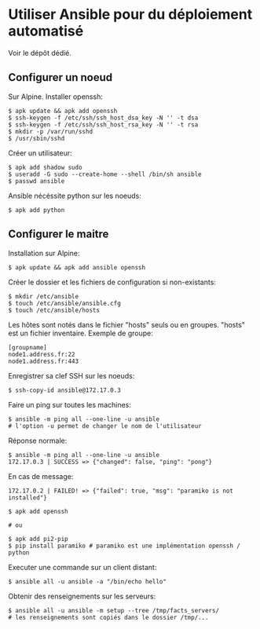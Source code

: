 # Utiliser Ansible pour du déploiement automatisé

Voir le dépôt dédié.

## Configurer un noeud

Sur Alpine. Installer openssh:

	$ apk update && apk add openssh
	$ ssh-keygen -f /etc/ssh/ssh_host_dsa_key -N '' -t dsa
	$ ssh-keygen -f /etc/ssh/ssh_host_rsa_key -N '' -t rsa
	$ mkdir -p /var/run/sshd
	$ /usr/sbin/sshd

Créer un utilisateur:

	$ apk add shadow sudo
	$ useradd -G sudo --create-home --shell /bin/sh ansible
	$ passwd ansible

Ansible nécéssite python sur les noeuds:

	$ apk add python

## Configurer le maitre

Installation sur Alpine:

	$ apk update && apk add ansible openssh

Créer le dossier et les fichiers de configuration si non-existants:

	$ mkdir /etc/ansible
	$ touch /etc/ansible/ansible.cfg
	$ touch /etc/ansible/hosts

Les hôtes sont notés dans le fichier "hosts" seuls ou en groupes. 
"hosts" est un fichier inventaire. Exemple de groupe:

	[groupname]
	node1.address.fr:22
	node1.address.fr:443

Enregistrer sa clef SSH sur les noeuds:

	$ ssh-copy-id ansible@172.17.0.3

Faire un ping sur toutes les machines:

	$ ansible -m ping all --one-line -u ansible
	# l'option -u permet de changer le nom de l'utilisateur

Réponse normale:

	$ ansible -m ping all --one-line -u ansible
	172.17.0.3 | SUCCESS => {"changed": false, "ping": "pong"}

En cas de message:
	
	172.17.0.2 | FAILED! => {"failed": true, "msg": "paramiko is not installed"}

	$ apk add openssh

	# ou

	$ apk add pi2-pip
	$ pip install paramiko # paramiko est une implémentation openssh / python

Executer une commande sur un client distant:

	$ ansible all -u ansible -a "/bin/echo hello"

Obtenir des renseignements sur les serveurs:

	$ ansible all -u ansible -m setup --tree /tmp/facts_servers/
	# les renseignements sont copiés dans le dossier /tmp/...




